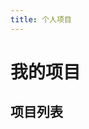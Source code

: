 ```yaml
---
title: 个人项目
---
```


# 我的项目

<script setup>
import ProjectCard from '../.vitepress/theme/components/ProjectCard.vue'
import projects from './projects.data.json'
</script>

## 项目列表

<div class="project-list">
  <template v-for="project in projects" :key="project.name">
    <h2>{{ project.name }}</h2>
    <ProjectCard :project="project" />
  </template>
</div>

<style>
.project-badge {
  margin: 1rem 0;
}
</style>